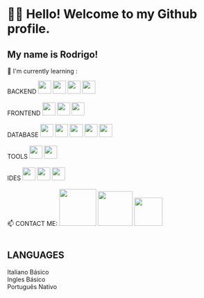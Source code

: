 # 👋👋 Hello! Welcome to my Github profile.
## My name is Rodrigo!

🌱 I'm currently learning :
<div>
   BACKEND
  <img loading="lazy" src="https://cdn.jsdelivr.net/gh/devicons/devicon/icons/java/java-original.svg" width="30" height="30"/> 
  <img src="https://cdn.jsdelivr.net/gh/devicons/devicon/icons/c/c-line.svg" width="30" height="30"/>
  <!--<img src="https://cdn.jsdelivr.net/gh/devicons/devicon/icons/csharp/csharp-line.svg" width="30" height="30" />-->
  <img src="https://cdn.jsdelivr.net/gh/devicons/devicon@latest/icons/spring/spring-original-wordmark.svg" width="30" height="30"/>
  <img src="https://cdn.jsdelivr.net/gh/devicons/devicon@latest/icons/nodejs/nodejs-original-wordmark.svg" width="30" height="30"/>
</div>  

<br>
<div>
  FRONTEND 
 <img src="https://cdn.jsdelivr.net/gh/devicons/devicon@latest/icons/html5/html5-original-wordmark.svg" width="30" height="30"/>
 <img src="https://cdn.jsdelivr.net/gh/devicons/devicon@latest/icons/css3/css3-original-wordmark.svg" width="30" height="30" />
 <img src="https://cdn.jsdelivr.net/gh/devicons/devicon@latest/icons/javascript/javascript-original.svg" width="30" height="30" />  
</div>

<br>
<div>
  DATABASE
  <img src="https://cdn.jsdelivr.net/gh/devicons/devicon@latest/icons/sqlite/sqlite-original-wordmark.svg" width="30" height="30"/>
  <img src="https://cdn.jsdelivr.net/gh/devicons/devicon@latest/icons/microsoftsqlserver/microsoftsqlserver-original-wordmark.svg" width="30" height="30"/>
  <img src="https://cdn.jsdelivr.net/gh/devicons/devicon@latest/icons/mysql/mysql-original-wordmark.svg" width="30" height="30"/>
  <img src="https://cdn.jsdelivr.net/gh/devicons/devicon@latest/icons/mongodb/mongodb-original-wordmark.svg" width="30" height="30" />
  <img src="https://cdn.jsdelivr.net/gh/devicons/devicon@latest/icons/oracle/oracle-original.svg" width="30" height="30"/>     
</div>

<br>
<div>
  TOOLS
  <img src="https://cdn.jsdelivr.net/gh/devicons/devicon@latest/icons/git/git-original.svg" width="30" height="30"/>
  <img src="https://cdn.jsdelivr.net/gh/devicons/devicon@latest/icons/github/github-original.svg" width="30" height="30"/>          
</div>

<br>
<div>
  IDES
  <img src="https://cdn.jsdelivr.net/gh/devicons/devicon@latest/icons/vscode/vscode-original.svg" width="30" height="30"/>
  <img src="https://cdn.jsdelivr.net/gh/devicons/devicon@latest/icons/eclipse/eclipse-original.svg" width="30" height="30"/>
  <img src="https://cdn.jsdelivr.net/gh/devicons/devicon@latest/icons/codepen/codepen-original.svg" width="30" height="30"/>     
</div>

<br>
<div>
📫 CONTACT ME:
<img src="https://img.shields.io/badge/WhatsApp-25D366?style=for-the-badge&logo=WhatsApp&logoColor=white" width="85" height=""/>
<img src="https://img.shields.io/badge/LinkedIn-0077B5?style=for-the-badge&logo=linkedin&logoColor=white" width="80" height=""/>
<img src="https://img.shields.io/badge/Gmail-D14836?style=for-the-badge&logo=gmail&logoColor=white" width="65" height=""/>
</div>

<br>

## LANGUAGES

Italiano Básico
<br>
Ingles Básico
<br>
Português Nativo
